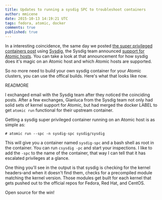 ```yaml
---
title: Updates to running a sysdig SPC to troubleshoot containers
author: mmicene
date: 2015-10-13 14:19:21 UTC
tags: fedora, atomic, docker
comments: true
published: true
---
```


In a interesting coincidence, the same day we posted [the super privileged containers post](http://www.projectatomic.io/blog/2015/09/using-a-spc-to-troubleshoot-containers/) using [Sysdig](www.sysdig.org/), the Sysdig team announced [support for Atomic hosts](https://sysdig.com/dig-into-atomic-host/).  You can take a look at that announcement for how sysdig does it's magic on an Atomic host and which Atomic hosts are supported.

So no more need to build your own sysdig container for your Atomic clusters, you can use the offical builds.  Here's what that looks like now.

READMORE

I exchanged email with the Sysdig team after they noticed the coinciding posts.  After a few exchanges, Gianluca from the Sysdig team not only had solid sets of kernel support for Atomic, but had merged the docker LABEL to get `atomic run` functional for their upstream container.

Getting a sysdig super privileged container running on an Atomic host is as simple as:

`# atomic run --spc -n sysdig-spc sysdig/sysdig`

This will give you a container named `sysdig-spc` and a bash shell as root in the container.  You can run `csysdig -pc` and start your inspections.  I like to add the `-spc` to the name of the container, that way I can tell that it has escalated privileges at a glance.

One thing you'll see in the output is that sysdig is checking for the kernel headers–and when it doesn't find them, checks for a precompiled module matching the kernel version.  Those modules get built for each kernel that gets pushed out to the official repos for Fedora, Red Hat, and CentOS.  

Open source for the win!